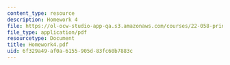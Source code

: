 ```yaml
---
content_type: resource
description: Homework 4
file: https://ol-ocw-studio-app-qa.s3.amazonaws.com/courses/22-058-principles-of-medical-imaging-fall-2002/6f329a49af0a6155905d83fc60b7883c_Homework4.pdf
file_type: application/pdf
resourcetype: Document
title: Homework4.pdf
uid: 6f329a49-af0a-6155-905d-83fc60b7883c
---
```

